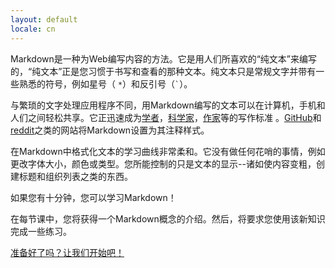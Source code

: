 ```yaml
---
layout: default
locale: cn
---
```

Markdown是一种为Web编写内容的方法。它是用人们所喜欢的“纯文本”来编写的，“纯文本”正是您习惯于书写和查看的那种文本。纯文本只是常规文字并带有一些熟悉的符号，例如星号（ <code>*</code>）和反引号（<code>`</code>）。

与繁琐的文字处理应用程序不同，用Markdown编写的文本可以在计算机，手机和人们之间轻松共享。它正迅速成为[学者][academics]，[科学家][scientists]，[作家][writers]等的写作标准 。[GitHub](https://www.github.com)和 [reddit](http://www.reddit.com)之类的网站将Markdown设置为其注释样式。

在Markdown中格式化文本的学习曲线非常柔和。它没有做任何花哨的事情，例如更改字体大小，颜色或类型。您所能控制的只是文本的显示--诸如使内容变粗，创建标题和组织列表之类的东西。

如果您有十分钟，您可以学习Markdown！

在每节课中，您将获得一个Markdown概念的介绍。然后，将要求您使用该新知识完成一些练习。

<a class="btn btn-lg btn-success" href="/cn/lesson/1">准备好了吗？让我们开始吧！</a>

[academics]: http://chronicle.com/blogs/profhacker/markdown-the-syntax-you-probably-already-know/35295
[scientists]: http://blogs.plos.org/mfenner/2012/12/13/a-call-for-scholarly-markdown/
[writers]: http://lifehacker.com/5943320/what-is-markdown-and-why-is-it-better-for-my-to+do-lists-and-notes
